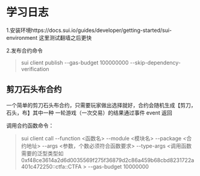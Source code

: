 # 学习日志

1.安装环境https://docs.sui.io/guides/developer/getting-started/sui-environment
这里测试翻墙之后更快

2.发布合约命令

> sui client publish --gas-budget 100000000 --skip-dependency-verification

## 剪刀石头布合约

一个简单的剪刀石头布合约，只需要玩家做出选择就好，合约会随机生成【剪刀，石头，布】其中一种
一轮游戏（一次交易）的结果通过事件 event 返回

调用合约函数命令：

> sui client call --function <函数名> --module <模块名> --package <合约地址> --args <参数，个数必须符合函数要求> --type-args <调用函数需要的泛型类型如 0xf48ce3614a2d6d0035569f275f36879d2c86a459b68cbd8231722a401c472250::ctfa::CTFA > --gas-budget 10000000
